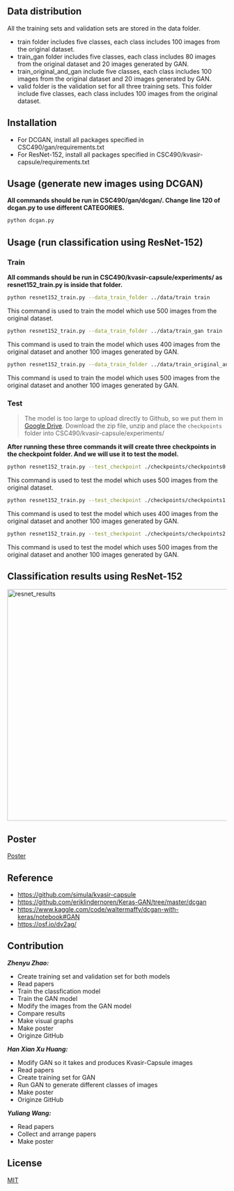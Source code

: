 ## Data distribution
All the training sets and validation sets are stored in the data folder. 

- train folder includes five classes, each class includes 100 images from the original dataset.
- train_gan folder includes five classes, each class includes 80 images from the original dataset and 20 images generated by GAN.
- train_original_and_gan include five classes, each class includes 100 images from the original dataset and 20 images generated by GAN.
- valid folder is the validation set for all three training sets. This folder include five classes, each class includes 100 images from the original dataset.

## Installation
- For DCGAN, install all packages specified in CSC490/gan/requirements.txt
- For ResNet-152, install all packages specified in CSC490/kvasir-capsule/requirements.txt

## Usage (generate new images using DCGAN)

**All commands should be run in CSC490/gan/dcgan/. Change line 120 of dcgan.py to use different CATEGORIES.**

~~~bash
python dcgan.py
~~~

## Usage (run classification using ResNet-152)
### Train
**All commands should be run in CSC490/kvasir-capsule/experiments/ as resnet152_train.py is inside that folder.**

~~~bash
python resnet152_train.py --data_train_folder ../data/train train
~~~
This command is used to train the model which use 500 images from the original dataset.

~~~bash
python resnet152_train.py --data_train_folder ../data/train_gan train
~~~
This command is used to train the model which uses 400 images from the original dataset and another 100 images generated by GAN.

~~~bash
python resnet152_train.py --data_train_folder ../data/train_original_and_gan
~~~
This command is used to train the model which uses 500 images from the original dataset and another 100 images generated by GAN.

### Test
> The model is too large to upload directly to Github, so we put them in [Google Drive](https://drive.google.com/file/d/19sGgp_Q9K-or73mADd3_ognJUxRfzGQG/view?usp=sharing). Download the zip file, unzip and place the `checkpoints` folder into CSC490/kvasir-capsule/experiments/

**After running these three commands it will create three checkpoints in the checkpoint folder. And we will use it to test the model.**

~~~bash
python resnet152_train.py --test_checkpoint ./checkpoints/checkpoints0.pt test
~~~
This command is used to test the model which uses 500 images from the original dataset.

~~~bash
python resnet152_train.py --test_checkpoint ./checkpoints/checkpoints1.pt test
~~~
This command is used to test the model which uses 400 images from the original dataset and another 100 images generated by GAN.

~~~bash
python resnet152_train.py --test_checkpoint ./checkpoints/checkpoints2.pt test
~~~
This command is used to test the model which uses 500 images from the original dataset and another 100 images generated by GAN.

## Classification results using ResNet-152
<img width="532" alt="resnet_results" src="https://user-images.githubusercontent.com/49295112/206298130-18c0ee9d-39ad-4e8d-91ce-b3ed76756873.png">

## Poster
[Poster](docs/poster_final.pptx)

## Reference
- https://github.com/simula/kvasir-capsule
- https://github.com/eriklindernoren/Keras-GAN/tree/master/dcgan
- https://www.kaggle.com/code/waltermaffy/dcgan-with-keras/notebook#GAN
- https://osf.io/dv2ag/

## Contribution
***Zhenyu Zhao:***
- Create training set and validation set for both models
- Read papers
- Train the classfication model
- Train the GAN model
- Modify the images from the GAN model
- Compare results
- Make visual graphs
- Make poster
- Originze GitHub

***Han Xian Xu Huang:***
- Modify GAN so it takes and produces Kvasir-Capsule images
- Read papers
- Create training set for GAN
- Run GAN to generate different classes of images
- Make poster
- Originze GitHub

***Yuliang Wang:***
- Read papers 
- Collect and arrange papers
- Make poster

## License
[MIT](https://choosealicense.com/licenses/mit/)
